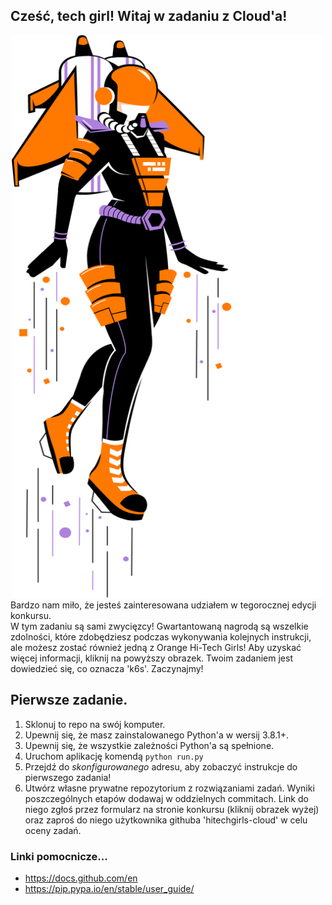 ## Cześć, tech girl! Witaj w zadaniu z Cloud'a!
<div align="center">
  <a href="https://hitechgirls.orange.pl/?_ga=2.82289366.190015590.1666182034-1765386364.1665746233">
    <img src="k6s/static/images/woman.png" alt="Logo" width="500" height="900">
  </a>
</div>
Bardzo nam miło, że jesteś zainteresowana udziałem w tegorocznej edycji konkursu.
<br/>
W tym zadaniu są sami zwycięzcy!
Gwartantowaną nagrodą są wszelkie zdolności, które zdobędziesz podczas wykonywania kolejnych instrukcji, ale możesz zostać również jedną z Orange Hi-Tech Girls! Aby uzyskać więcej informacji, kliknij na powyższy obrazek.
Twoim zadaniem jest dowiedzieć się, co oznacza 'k6s'. Zaczynajmy!

## Pierwsze zadanie.
1. Sklonuj to repo na swój komputer.
2. Upewnij się, że masz zainstalowanego Python'a w wersij 3.8.1+.
3. Upewnij się, że wszystkie zależności Python'a są spełnione.
4. Uruchom aplikację komendą `python run.py`
5. Przejdź do _skonfigurowanego_ adresu, aby zobaczyć instrukcje do pierwszego zadania!
6. Utwórz własne prywatne repozytorium z rozwiązaniami zadań. Wyniki poszczególnych etapów dodawaj w oddzielnych commitach. Link do niego zgłoś przez formularz na stronie konkursu (kliknij obrazek wyżej) oraz zaproś do niego użytkownika githuba 'hitechgirls-cloud' w celu oceny zadań.

### Linki pomocnicze...
* https://docs.github.com/en
* https://pip.pypa.io/en/stable/user_guide/
